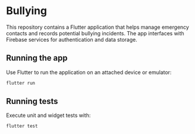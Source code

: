 # Bullying

This repository contains a Flutter application that helps manage emergency contacts and records potential bullying incidents. The app interfaces with Firebase services for authentication and data storage.

## Running the app

Use Flutter to run the application on an attached device or emulator:

```bash
flutter run
```

## Running tests

Execute unit and widget tests with:

```bash
flutter test
```
